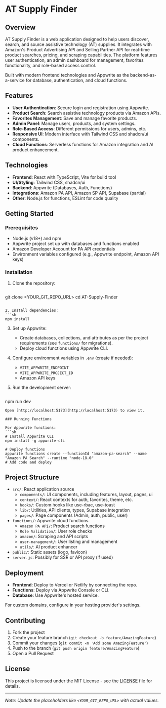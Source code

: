 # AT Supply Finder

## Overview

AT Supply Finder is a web application designed to help users discover, search, and source assistive technology (AT) supplies. It integrates with Amazon's Product Advertising API and Selling Partner API for real-time product searches, pricing, and scraping capabilities. The platform features user authentication, an admin dashboard for management, favorites functionality, and role-based access control.

Built with modern frontend technologies and Appwrite as the backend-as-a-service for database, authentication, and cloud functions.

## Features

- **User Authentication**: Secure login and registration using Appwrite.
- **Product Search**: Search assistive technology products via Amazon APIs.
- **Favorites Management**: Save and manage favorite products.
- **Admin Panel**: Manage users, products, and system settings.
- **Role-Based Access**: Different permissions for users, admins, etc.
- **Responsive UI**: Modern interface with Tailwind CSS and shadcn/ui components.
- **Cloud Functions**: Serverless functions for Amazon integration and AI product enhancement.

## Technologies

- **Frontend**: React with TypeScript, Vite for build tool
- **UI/Styling**: Tailwind CSS, shadcn/ui
- **Backend**: Appwrite (Databases, Auth, Functions)
- **Integrations**: Amazon PA API, Amazon SP API, Supabase (partial)
- **Other**: Node.js for functions, ESLint for code quality

## Getting Started

### Prerequisites

- Node.js (v18+) and npm
- Appwrite project set up with databases and functions enabled
- Amazon Developer Account for PA API credentials
- Environment variables configured (e.g., Appwrite endpoint, Amazon API keys)

### Installation

1. Clone the repository:
   ```sh
git clone <YOUR_GIT_REPO_URL>
cd AT-Supply-Finder
   ```

2. Install dependencies:
   ```sh
npm install
   ```

3. Set up Appwrite:
   - Create databases, collections, and attributes as per the project requirements (see `functions/` for migrations).
   - Deploy cloud functions using Appwrite CLI.

4. Configure environment variables in `.env` (create if needed):
   - `VITE_APPWRITE_ENDPOINT`
   - `VITE_APPWRITE_PROJECT_ID`
   - Amazon API keys

5. Run the development server:
   ```sh
npm run dev
   ```
   Open [http://localhost:5173](http://localhost:5173) to view it.

### Running Functions

For Appwrite functions:
```sh
# Install Appwrite CLI
npm install -g appwrite-cli

# Deploy functions
appwrite functions create --functionId "amazon-pa-search" --name "Amazon PA Search" --runtime "node-18.0"
# Add code and deploy
```

## Project Structure

- `src/`: React application source
  - `components/`: UI components, including features, layout, pages, ui
  - `context/`: React contexts for auth, favorites, theme, etc.
  - `hooks/`: Custom hooks like use-rbac, use-toast
  - `lib/`: Utilities, API clients, types, Supabase integration
  - `pages/`: Page components (Admin, auth, public, user)
- `functions/`: Appwrite cloud functions
  - `Amazon PA API/`: Product search functions
  - `Role Validation/`: User role checks
  - `amazon/`: Scraping and API scripts
  - `user-management/`: User listing and management
  - `utils/`: AI product enhancer
- `public/`: Static assets (logo, favicon)
- `server.js`: Possibly for SSR or API proxy (if used)

## Deployment

- **Frontend**: Deploy to Vercel or Netlify by connecting the repo.
- **Functions**: Deploy via Appwrite Console or CLI.
- **Database**: Use Appwrite's hosted service.

For custom domains, configure in your hosting provider's settings.

## Contributing

1. Fork the project
2. Create your feature branch (`git checkout -b feature/AmazingFeature`)
3. Commit your changes (`git commit -m 'Add some AmazingFeature'`)
4. Push to the branch (`git push origin feature/AmazingFeature`)
5. Open a Pull Request

## License

This project is licensed under the MIT License - see the [LICENSE](LICENSE) file for details.

---

*Note: Update the placeholders like `<YOUR_GIT_REPO_URL>` with actual values.*
